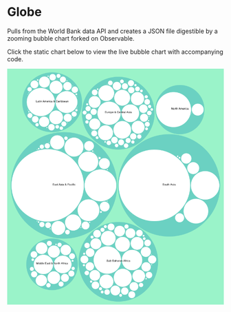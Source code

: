 # Globe

Pulls from the World Bank data API and creates a JSON file digestible by a zooming bubble chart forked on Observable.

Click the static chart below to view the live bubble chart with accompanying code.

[![static bubble chart image](/bubble_static.png)](https://observablehq.com/@chaserobertson/zoomable-regional-population-bubbles)
